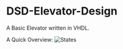 # DSD-Elevator-Design
A Basic Elevator written in VHDL.

A Quick Overview:
![States](https://user-images.githubusercontent.com/44812192/114565783-dd764b00-9c86-11eb-9d52-918a9b50df62.png)

